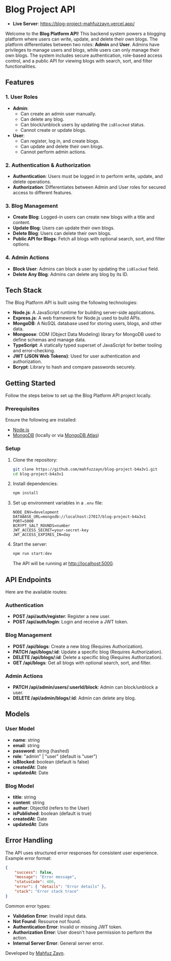 # Blog Project API

- **Live Server**: https://blog-project-mahfuzzayn.vercel.app/

Welcome to the **Blog Platform API**! This backend system powers a blogging platform where users can write, update, and delete their own blogs. The platform differentiates between two roles: **Admin** and **User**. Admins have privileges to manage users and blogs, while users can only manage their own blogs. The system includes secure authentication, role-based access control, and a public API for viewing blogs with search, sort, and filter functionalities.

## Features

### 1. **User Roles**

- **Admin**:
    - Can create an admin user manually.
    - Can delete any blog.
    - Can block/unblock users by updating the `isBlocked` status.
    - Cannot create or update blogs.
- **User**:
    - Can register, log in, and create blogs.
    - Can update and delete their own blogs.
    - Cannot perform admin actions.

### 2. **Authentication & Authorization**

- **Authentication**: Users must be logged in to perform write, update, and delete operations.
- **Authorization**: Differentiates between Admin and User roles for secured access to different features.

### 3. **Blog Management**

- **Create Blog**: Logged-in users can create new blogs with a title and content.
- **Update Blog**: Users can update their own blogs.
- **Delete Blog**: Users can delete their own blogs.
- **Public API for Blogs**: Fetch all blogs with optional search, sort, and filter options.

### 4. **Admin Actions**

- **Block User**: Admins can block a user by updating the `isBlocked` field.
- **Delete Any Blog**: Admins can delete any blog by its ID.

## Tech Stack

The Blog Platform API is built using the following technologies:

- **Node.js**: A JavaScript runtime for building server-side applications.
- **Express.js**: A web framework for Node.js used to build APIs.
- **MongoDB**: A NoSQL database used for storing users, blogs, and other data.
- **Mongoose**: ODM (Object Data Modeling) library for MongoDB used to define schemas and manage data.
- **TypeScript**: A statically typed superset of JavaScript for better tooling and error-checking.
- **JWT (JSON Web Tokens)**: Used for user authentication and authorization.
- **Bcrypt**: Library to hash and compare passwords securely.

## Getting Started

Follow the steps below to set up the Blog Platform API project locally.

### Prerequisites

Ensure the following are installed:

- [Node.js](https://nodejs.org/en/download/)
- [MongoDB](https://www.mongodb.com/try/download/community) (locally or via [MongoDB Atlas](https://www.mongodb.com/cloud/atlas))

### Setup

1. Clone the repository:

    ```bash
    git clone https://github.com/mahfuzzayn/blog-project-b4a3v1.git
    cd blog-project-b4a3v1
    ```

2. Install dependencies:

    ```bash
    npm install
    ```

3. Set up environment variables in a `.env` file:

    ```env
    NODE_ENV=development
    DATABASE_URL=mongodb://localhost:27017/blog-project-b4a3v1
    PORT=5000
    BCRYPT_SALT_ROUNDS=number
    JWT_ACCESS_SECRET=your-secret-key
    JWT_ACCESS_EXPIRES_IN=day
    ```

4. Start the server:

    ```bash
    npm run start:dev
    ```

    The API will be running at [http://localhost:5000](http://localhost:5000).

## API Endpoints

Here are the available routes:

### Authentication

- **POST /api/auth/register**: Register a new user.
- **POST /api/auth/login**: Login and receive a JWT token.

### Blog Management

- **POST /api/blogs**: Create a new blog (Requires Authorization).
- **PATCH /api/blogs/:id**: Update a specific blog (Requires Authorization).
- **DELETE /api/blogs/:id**: Delete a specific blog (Requires Authorization).
- **GET /api/blogs**: Get all blogs with optional search, sort, and filter.

### Admin Actions

- **PATCH /api/admin/users/:userId/block**: Admin can block/unblock a user.
- **DELETE /api/admin/blogs/:id**: Admin can delete any blog.

## Models

### User Model

- **name**: string
- **email**: string
- **password**: string (hashed)
- **role**: "admin" | "user" (default is "user")
- **isBlocked**: boolean (default is false)
- **createdAt**: Date
- **updatedAt**: Date

### Blog Model

- **title**: string
- **content**: string
- **author**: ObjectId (refers to the User)
- **isPublished**: boolean (default is true)
- **createdAt**: Date
- **updatedAt**: Date

## Error Handling

The API uses structured error responses for consistent user experience. Example error format:

```json
{
    "success": false,
    "message": "Error message",
    "statusCode": 400,
    "error": { "details": "Error details" },
    "stack": "Error stack trace"
}
```

Common error types:

- **Validation Error**: Invalid input data.
- **Not Found**: Resource not found.
- **Authentication Error**: Invalid or missing JWT token.
- **Authorization Error**: User doesn't have permission to perform the action.
- **Internal Server Error**: General server error.

Developed by [Mahfuz Zayn](https://mahfuzzayn.netlify.app/).
